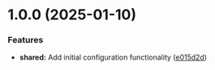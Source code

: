 # 1.0.0 (2025-01-10)

### Features

- **shared:** Add initial configuration functionality ([e015d2d](https://github.com/naaiyy/Easylink-2/commit/e015d2d3fd20c87dde73a3b0aaf374b676062c7c))
